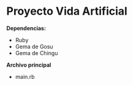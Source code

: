 # Proyecto Vida Artificial

**Dependencias:**
- Ruby
- Gema de Gosu
- Gema de Chingu

**Archivo principal**
- main.rb
